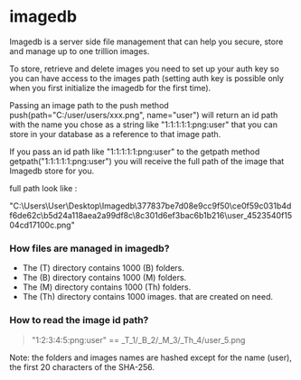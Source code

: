# imagedb

Imagedb is a server side file management that can help you secure, store and manage up to one trillion images.

To store, retrieve and delete images you need to set up your auth key so you can have access to the images path (setting auth key is possible only when you first initialize the imagedb for the first time).

Passing an image path to the push method push(path="C:/user/users/xxx.png", name="user") will return an id path with the name you chose as a string like "1:1:1:1:1:png:user" that you can store in your database as a reference to that image path.

If you pass an id path like "1:1:1:1:1:png:user" to the getpath method getpath("1:1:1:1:1:png:user") you will receive the full path of the image that Imagedb store for you.

full path look like : 

"C:\Users\User\Desktop\Imagedb\377837be7d08e9cc9f50\ce0f59c031b4df6de62c\b5d24a118aea2a99df8c\8c301d6ef3bac6b1b216\user_4523540f1504cd17100c.png"

### How files are managed in imagedb?

- The (T) directory contains 1000 (B) folders.
- The (B) directory contains 1000 (M) folders.
- The (M) directory contains 1000 (Th) folders.
- The (Th) directory contains 1000 images.
that are created on need.

### How to read the image id path?

> "1:2:3:4:5:png:user" == _T_1/_B_2/_M_3/_Th_4/user_5.png

Note: the folders and images names are hashed except for the name (user), the first 20 characters of the SHA-256.
